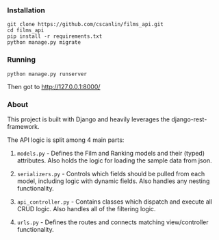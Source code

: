 ### Installation

    git clone https://github.com/cscanlin/films_api.git
    cd films_api
    pip install -r requirements.txt
    python manage.py migrate

### Running

    python manage.py runserver

Then got to http://127.0.0.1:8000/

### About

This project is built with Django and heavily leverages the django-rest-framework.

The API logic is split among 4 main parts:

1. `models.py` - Defines the Film and Ranking models and their (typed) attributes. Also holds the logic for loading the sample data from json.

2. `serializers.py` - Controls which fields should be pulled from each model, including logic with dynamic fields. Also handles any nesting functionality.

3. `api_controller.py` - Contains classes which dispatch and execute all CRUD logic. Also handles all of the filtering logic.

4. `urls.py` - Defines the routes and connects matching view/controller functionality.
